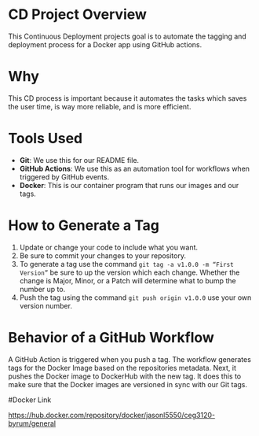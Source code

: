 # CD Project Overview
This Continuous Deployment projects goal is to automate the tagging and deployment process for a Docker app using GitHub actions.

# Why
This CD process is important because it automates the tasks which saves the user time, is way more reliable, and is more efficient.

# Tools Used
- **Git**: We use this for our README file.
- **GitHub Actions**: We use this as an automation tool for workflows when triggered by GitHub events.
- **Docker**: This is our container program that runs our images and our tags.

# How to Generate a Tag

1. Update or change your code to include what you want.
2. Be sure to commit your changes to your repository.
3. To generate a tag use the command `git tag -a v1.0.0 -m “First Version”` be sure to up the version which each change. Whether the change is Major, Minor, or a Patch will determine what to bump the number up to.
4. Push the tag using the command `git push origin v1.0.0` use your own version number.

# Behavior of a GitHub Workflow

A GitHub Action is triggered when you push a tag. The workflow generates tags for the Docker Image based on the repositories metadata. Next, it pushes the Docker image to DockerHub with the new tag. It does this to make sure that the Docker images are versioned in sync with our Git tags.

#Docker Link

https://hub.docker.com/repository/docker/jasonl5550/ceg3120-byrum/general
